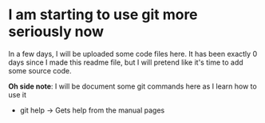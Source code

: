 # I am starting to use git more seriously now
In a few days, I will be uploaded some code files here. 
It has been exactly 0 days since I made this readme file, but I will pretend like it's time to add some source code.

**Oh side note**: I will be document some git commands here as I learn how to use it

- git help <verb> -> Gets help from the manual pages